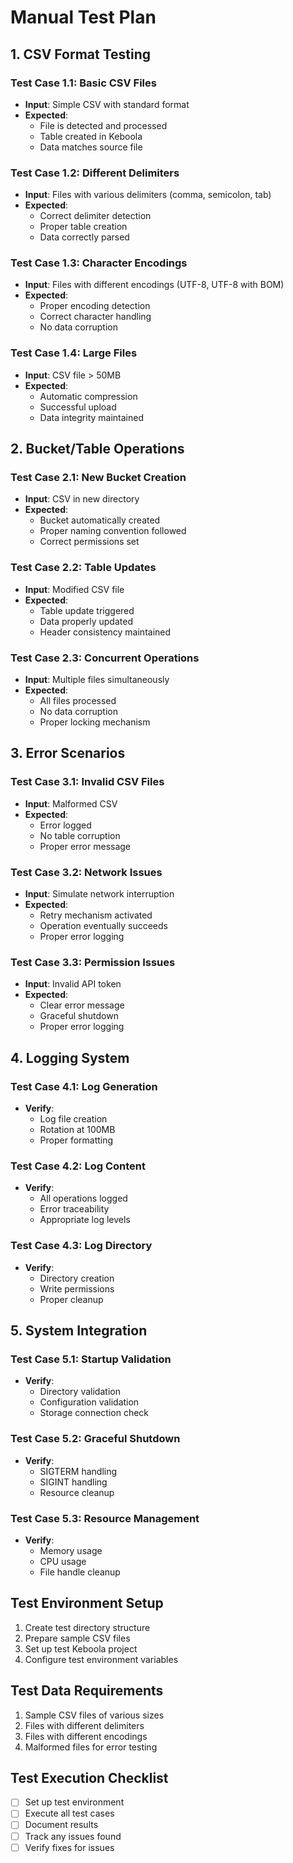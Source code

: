 # Manual Test Plan

## 1. CSV Format Testing
### Test Case 1.1: Basic CSV Files
- **Input**: Simple CSV with standard format
- **Expected**: 
  - File is detected and processed
  - Table created in Keboola
  - Data matches source file

### Test Case 1.2: Different Delimiters
- **Input**: Files with various delimiters (comma, semicolon, tab)
- **Expected**: 
  - Correct delimiter detection
  - Proper table creation
  - Data correctly parsed

### Test Case 1.3: Character Encodings
- **Input**: Files with different encodings (UTF-8, UTF-8 with BOM)
- **Expected**:
  - Proper encoding detection
  - Correct character handling
  - No data corruption

### Test Case 1.4: Large Files
- **Input**: CSV file > 50MB
- **Expected**:
  - Automatic compression
  - Successful upload
  - Data integrity maintained

## 2. Bucket/Table Operations
### Test Case 2.1: New Bucket Creation
- **Input**: CSV in new directory
- **Expected**:
  - Bucket automatically created
  - Proper naming convention followed
  - Correct permissions set

### Test Case 2.2: Table Updates
- **Input**: Modified CSV file
- **Expected**:
  - Table update triggered
  - Data properly updated
  - Header consistency maintained

### Test Case 2.3: Concurrent Operations
- **Input**: Multiple files simultaneously
- **Expected**:
  - All files processed
  - No data corruption
  - Proper locking mechanism

## 3. Error Scenarios
### Test Case 3.1: Invalid CSV Files
- **Input**: Malformed CSV
- **Expected**:
  - Error logged
  - No table corruption
  - Proper error message

### Test Case 3.2: Network Issues
- **Input**: Simulate network interruption
- **Expected**:
  - Retry mechanism activated
  - Operation eventually succeeds
  - Proper error logging

### Test Case 3.3: Permission Issues
- **Input**: Invalid API token
- **Expected**:
  - Clear error message
  - Graceful shutdown
  - Proper error logging

## 4. Logging System
### Test Case 4.1: Log Generation
- **Verify**:
  - Log file creation
  - Rotation at 100MB
  - Proper formatting

### Test Case 4.2: Log Content
- **Verify**:
  - All operations logged
  - Error traceability
  - Appropriate log levels

### Test Case 4.3: Log Directory
- **Verify**:
  - Directory creation
  - Write permissions
  - Proper cleanup

## 5. System Integration
### Test Case 5.1: Startup Validation
- **Verify**:
  - Directory validation
  - Configuration validation
  - Storage connection check

### Test Case 5.2: Graceful Shutdown
- **Verify**:
  - SIGTERM handling
  - SIGINT handling
  - Resource cleanup

### Test Case 5.3: Resource Management
- **Verify**:
  - Memory usage
  - CPU usage
  - File handle cleanup

## Test Environment Setup
1. Create test directory structure
2. Prepare sample CSV files
3. Set up test Keboola project
4. Configure test environment variables

## Test Data Requirements
1. Sample CSV files of various sizes
2. Files with different delimiters
3. Files with different encodings
4. Malformed files for error testing

## Test Execution Checklist
- [ ] Set up test environment
- [ ] Execute all test cases
- [ ] Document results
- [ ] Track any issues found
- [ ] Verify fixes for issues 